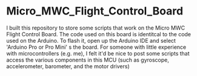 # Micro_MWC_Flight_Control_Board
I built this repository to store some scripts that work on the Micro MWC Flight Control Board. The code used on this board is identitcal to the code used on the Arduino. To flash it, open up the Arduino IDE and select 'Arduino Pro or Pro Mini' s the board. For someone with little experience with microcontrollers (e.g. me), I felt it'd be nice to post some scripts that access the various components in this MCU (such as gyroscope, accelerometer, barometer, and the motor drivers)
